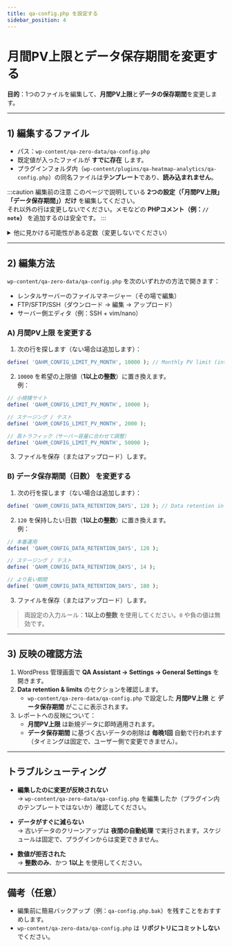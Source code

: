 ```yaml
---
title: qa-config.php を設定する
sidebar_position: 4
---
```


# 月間PV上限とデータ保存期間を変更する

**目的**：1つのファイルを編集して、**月間PV上限**と**データの保存期間**を変更します。

---

## 1) 編集するファイル

- パス：`wp-content/qa-zero-data/qa-config.php`
- 既定値が入ったファイルが **すでに存在** します。
- プラグインフォルダ内（`wp-content/plugins/qa-heatmap-analytics/qa-config.php`）の同名ファイルは**テンプレート**であり、**読み込まれません**。

:::caution 編集前の注意
このページで説明している **2つの設定（「月間PV上限」「データ保存期間」）だけ** を編集してください。  
それ以外の行は変更しないでください。メモなどの **PHPコメント（例：`// note`）** を追加するのは安全です。
:::

<details>
<summary>他に見かける可能性がある定数（変更しないでください）</summary>

```
QAHM_CONFIG_USE_LSCMD_LISTFILE
QAHM_CONFIG_TWO_SYSTEM_MODE
QAHM_CONFIG_SYSTEM_MODE
QAHM_CONFIG_CPROC_NUM_MAX
QAHM_CONFIG_RCNK_MAX
QAHM_CONFIG_SOCIAL_REFERRER
QAHM_CONFIG_BEHAVIORAL_SEND_INTERVAL
QAHM_CONFIG_HTML_DIFF_DETECTION_MODE
```
*（バージョンにより名称が異なる場合があります。）*

</details>

---

## 2) 編集方法

`wp-content/qa-zero-data/qa-config.php` を次のいずれかの方法で開きます：

- レンタルサーバーのファイルマネージャー（その場で編集）
- FTP/SFTP/SSH（ダウンロード → 編集 → アップロード）
- サーバー側エディタ（例：SSH + vim/nano）

### A) **月間PV上限** を変更する

1. 次の行を探します（ない場合は追加します）：
```php
define( 'QAHM_CONFIG_LIMIT_PV_MONTH', 10000 ); // Monthly PV limit (integer, >= 1)
```
2. `10000` を希望の上限値（**1以上の整数**）に置き換えます。  
   例：
```php
// 小規模サイト
define( 'QAHM_CONFIG_LIMIT_PV_MONTH', 10000 );

// ステージング / テスト
define( 'QAHM_CONFIG_LIMIT_PV_MONTH', 2000 );

// 高トラフィック（サーバー容量に合わせて調整）
define( 'QAHM_CONFIG_LIMIT_PV_MONTH', 50000 );
```
3. ファイルを保存（またはアップロード）します。

### B) **データ保存期間（日数）** を変更する

1. 次の行を探します（ない場合は追加します）：
```php
define( 'QAHM_CONFIG_DATA_RETENTION_DAYS', 120 ); // Data retention in days (integer, >= 1)
```
2. `120` を保持したい日数（**1以上の整数**）に置き換えます。  
   例：
```php
// 本番運用
define( 'QAHM_CONFIG_DATA_RETENTION_DAYS', 120 );

// ステージング / テスト
define( 'QAHM_CONFIG_DATA_RETENTION_DAYS', 14 );

// より長い期間
define( 'QAHM_CONFIG_DATA_RETENTION_DAYS', 180 );
```
3. ファイルを保存（またはアップロード）します。

> 両設定の入力ルール：**1以上の整数** を使用してください。`0` や負の値は無効です。

---

## 3) 反映の確認方法

1. WordPress 管理画面で **QA Assistant → Settings → General Settings** を開きます。
2. **Data retention & limits** のセクションを確認します。
   - `wp-content/qa-zero-data/qa-config.php` で設定した **月間PV上限** と **データ保存期間** がここに表示されます。
3. レポートへの反映について：
   - **月間PV上限** は新規データに即時適用されます。
   - **データ保存期間** に基づく古いデータの削除は **毎晩1回** 自動で行われます（タイミングは固定で、ユーザー側で変更できません）。

---

## トラブルシューティング

- **編集したのに変更が反映されない**  
  → `wp-content/qa-zero-data/qa-config.php` を編集したか（プラグイン内のテンプレートではないか）確認してください。

- **データがすぐに減らない**  
  → 古いデータのクリーンアップは **夜間の自動処理** で実行されます。スケジュールは固定で、プラグインからは変更できません。

- **数値が拒否された**  
  → **整数のみ**、かつ **1以上** を使用してください。

---

## 備考（任意）

- 編集前に簡易バックアップ（例：`qa-config.php.bak`）を残すことをおすすめします。
- `wp-content/qa-zero-data/qa-config.php` は **リポジトリにコミットしない** でください。

